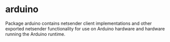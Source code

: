 # arduino

Package arduino contains netsender client implementations and other
exported netsender functionality for use on Arduino hardware and
hardware running the Arduino runtime.
